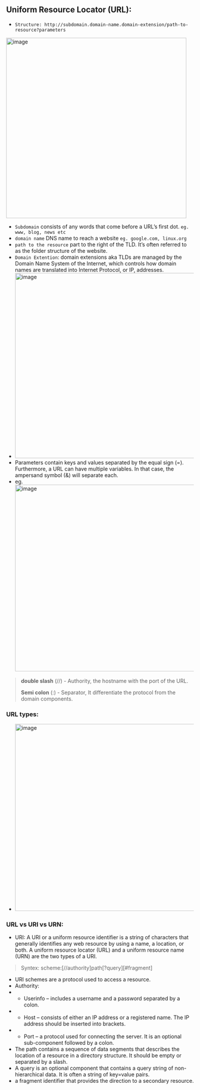 ## Uniform Resource Locator (URL):
- `Structure: http://subdomain.domain-name.domain-extension/path-to-resource?parameters`
<img width="484" alt="image" src="https://github.com/cybersome/CyberEssentials/assets/40174034/7395bf6a-74e6-4275-8e9d-9fb196d7a9dc">

- `Subdomain` consists of any words that come before a URL’s first dot. `eg. www, blog, news etc`
- `domain name` DNS name to reach a website `eg. google.com, linux.org`
- `path to the resource` part to the right of the TLD. It’s often referred to as the folder structure of the website.
- `Domain Extention`: domain extensions aka TLDs are managed by the Domain Name System of the Internet, which controls how domain names are translated into Internet Protocol, or IP, addresses.
- <img width="497" alt="image" src="https://github.com/cybersome/CyberEssentials/assets/40174034/707fa355-6740-42f7-9747-0453871c0640">
- Parameters contain keys and values separated by the equal sign (=). Furthermore, a URL can have multiple variables. In that case, the ampersand symbol (&) will separate each.
- eg. <img width="501" alt="image" src="https://github.com/cybersome/CyberEssentials/assets/40174034/0c724696-1495-4063-adc6-bd24464eae52">

> **double slash** (//) - Authority, the hostname with the port of the URL.
> 
> **Semi colon** (:) - Separator, It differentiate the protocol from the domain components.

### URL types:
- <img width="502" alt="image" src="https://github.com/cybersome/CyberEssentials/assets/40174034/54fbbebe-3204-40f5-bc1e-ff9a55ad470c">


### URL vs URI vs URN:
- URI: A URI or a uniform resource identifier is a string of characters that generally identifies any web resource by using a name, a location, or both. A uniform resource locator (URL) and a uniform resource name (URN) are the two types of a URI.
> Syntex: scheme:[//authority]path[?query][#fragment]
- URI schemes are a protocol used to access a resource.
- Authority:
- - Userinfo – includes a username and a password separated by a colon.
- - Host – consists of either an IP address or a registered name. The IP address should be inserted into brackets.
- - Port – a protocol used for connecting the server. It is an optional sub-component followed by a colon.
- The path contains a sequence of data segments that describes the location of a resource in a directory structure. It should be empty or separated by a slash.
- A query is an optional component that contains a query string of non-hierarchical data. It is often a string of key=value pairs.
- a fragment identifier that provides the direction to a secondary resource.









